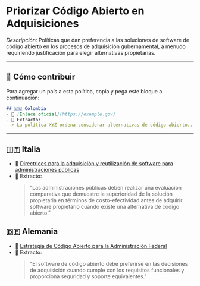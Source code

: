 # Priorizar Código Abierto en Adquisiciones

_Descripción_: Políticas que dan preferencia a las soluciones de software de código abierto en los procesos de adquisición gubernamental, a menudo requiriendo justificación para elegir alternativas propietarias.

---

## 🧩 Cómo contribuir

Para agregar un país a esta política, copia y pega este bloque a continuación:

```markdown
## 🇨🇴 Colombia
- 🔗 [Enlace oficial](https://example.gov)
- 📄 Extracto:
  > La política XYZ ordena considerar alternativas de código abierto...
```

---

## 🇮🇹 Italia

- 🔗 [Directrices para la adquisición y reutilización de software para administraciones públicas](https://docs.italia.it/italia/developers-italia/gl-acquisition-and-reuse-software-for-pa-docs/en/stabile/index.html)
- 📄 Extracto:
  > "Las administraciones públicas deben realizar una evaluación comparativa que demuestre la superioridad de la solución propietaria en términos de costo-efectividad antes de adquirir software propietario cuando existe una alternativa de código abierto."

## 🇩🇪 Alemania

- 🔗 [Estrategia de Código Abierto para la Administración Federal](https://www.cio.bund.de/Web/DE/Architekturen-und-Standards/Open-Source/open-source-node.html)
- 📄 Extracto:
  > "El software de código abierto debe preferirse en las decisiones de adquisición cuando cumple con los requisitos funcionales y proporciona seguridad y soporte equivalentes."

